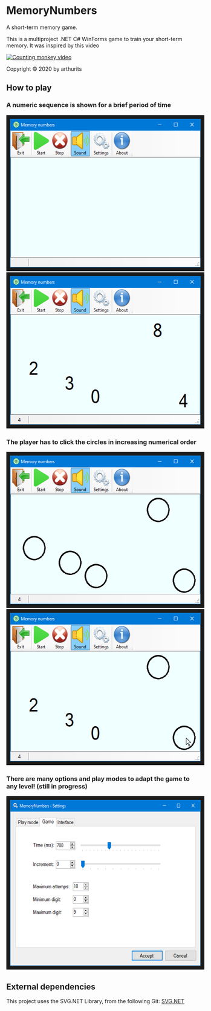# MemoryNumbers
A short-term memory game.

This is a multiproject .NET C# WinForms game to train your short-term memory. It was inspired by this video

[![Counting monkey video](https://img.youtube.com/vi/VM5QS_adrIQ/0.jpg)](https://www.youtube.com/watch?v=VM5QS_adrIQ)

Copyright © 2020 by arthurits

## How to play
### A numeric sequence is shown for a brief period of time
<p align="center">
	<kbd>
		<img src="/Media/Screenshot 01.png?raw=true" width="536" height="393" border="10"/>
		<img src="/Media/Screenshot 02.png?raw=true" width="536" height="393" border="10"/>
	</kbd>
</p>

### The player has to click the circles in increasing numerical order
<p align="center">
	<kbd>
		<img src="/Media/Screenshot 03.png?raw=true" width="536" height="393" border="10"/>
		<img src="/Media/Screenshot 04.png?raw=true" width="536" height="393" border="10"/>
	</kbd>
</p>

### There are many options and play modes to adapt the game to any level! (still in progress)
<p align="center">
	<kbd>
		<img src="/Media/Screenshot 05.png?raw=true" width="606" height="439" border="10"/>
	</kbd>
</p>

## External dependencies
This project uses the SVG.NET Library, from the following Git:
[SVG.NET](https://github.com/vvvv/SVG)